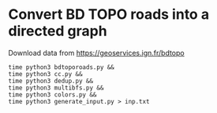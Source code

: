 # Convert BD TOPO roads into a directed graph

Download data from https://geoservices.ign.fr/bdtopo

```
time python3 bdtoporoads.py &&
time python3 cc.py &&
time python3 dedup.py &&
time python3 multibfs.py &&
time python3 colors.py &&
time python3 generate_input.py > inp.txt
```
